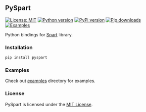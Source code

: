 ## PySpart

[![License: MIT](https://img.shields.io/badge/License-MIT-blue.svg)](LICENSE)
[![Python version](https://img.shields.io/badge/Python-%3E=3.10-blue)](https://github.com/habedi/pyspart)
[![PyPI version](https://badge.fury.io/py/pyspart.svg)](https://badge.fury.io/py/pyspart)
[![Pip downloads](https://img.shields.io/pypi/dm/pyspart.svg)](https://pypi.org/project/pyspart)
[![Examples](https://img.shields.io/github/v/tag/habedi/pyspart?label=examples&color=green&style=flat&labelColor=282c34&logo=python)](https://github.com/habedi/pyspart/tree/main/pyspart/examples)

Python bindings for [Spart](https://github.com/habedi/spart) library.

### Installation

```bash
pip install pyspart
```

### Examples

Check out [examples](examples/) directory for examples.

### License

PySpart is licensed under the [MIT License](LICENSE).
